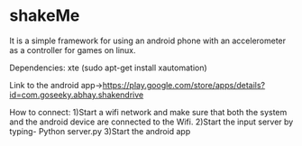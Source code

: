 # shakeMe
It is a simple framework for using an android phone with an accelerometer as a controller for games on linux.

Dependencies:
xte
(sudo apt-get install xautomation)

Link to the android app->https://play.google.com/store/apps/details?id=com.goseeky.abhay.shakendrive

How to connect:
1)Start a wifi network and make sure that both the system and the android device are connected to the Wifi.
2)Start the input server by typing- Python server.py
3)Start the android app 
